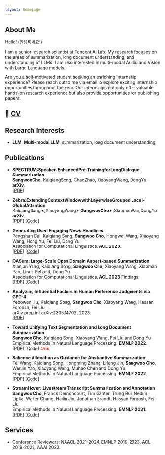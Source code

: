 ```yaml
---
layout: homepage
---
```


## About Me

Hello! (안녕하세요!) 

I am a senior research scientist at [Tencent AI Lab](https://ai.tencent.com/ailab/nlp/en/index.html). My research  focuses on the areas of summarization, long document understanding, and understanding of LLMs. I am also interested in multi-modal Audio and Vision with Large Language models.

Are you a self-motivated student seeking an enriching internship experience? Please reach out to me via email to explore exciting internship opportunities throughout the year. Our internships not only offer valuable hands-on research experience but also provide opportunities for publishing papers.

## 📝 [CV](./assets/resume/Resume_Sangwoo_Cho.pdf)

## Research Interests

- **LLM**, **Multi-modal LLM**, summarization, long document understanding

## Publications
- **SPECTRUM:Speaker-EnhancedPre-TrainingforLongDialogue Summarization**
  <br>**SangwooCho**, KaiqiangSong, ChaoZhao, XiaoyangWang, DongYu
  <br>**arXiv**.
  <br>
  [[PDF](https://arxiv.org/pdf/2401.17597.pdf)] 
  
- **Zebra:ExtendingContextWindowwithLayerwiseGrouped Local-GlobalAttention**
  <br>
  KaiqiangSong∗,XiaoyangWang∗,**SangwooCho**∗,XiaomanPan,DongYu
  <br>
  **arXiv**.
  <br>
  [[PDF](https://arxiv.org/pdf/2312.08618.pdf)] [[Code](https://github.com/tencent-ailab/zebra-inference)]
  
- **Generating User-Engaging News Headlines**
  <br>
   Pengshan Cai, Kaiqiang Song, **Sangwoo Cho**, Hongwei Wang,
  Xiaoyang Wang, Hong Yu, Fei Liu, Dong Yu
  <br>
  Association for Computational Linguistics. **ACL 2023**.
  <br>
  [[PDF](https://aclanthology.org/2023.acl-long.183.pdf)] [[Code](https://github.com/pengshancai/user-engaging-headlines)]
  
- **OASum: Large-Scale Open Domain Aspect-based Summarization**
  <br>
   Xianjun Yang, Kaiqiang Song, **Sangwoo Cho**, Xiaoyang Wang, Xiaoman Pan, Linda Petzold, Dong Yu
  <br>
  Association for Computational Linguistics. **ACL 2023** Findings.
  <br>
  [[PDF](https://arxiv.org/pdf/2212.09233.pdf)] [[Code](https://github.com/tencent-ailab/OASum)]
  
- **Analyzing Influential Factors in Human Preference Judgments via GPT-4**
  <br>
   Yebowen Hu, Kaiqiang Song, **Sangwoo Cho**, Xiaoyang Wang, Hassan Foroosh, Fei Liu
  <br>
  arXiv preprint arXiv:2305.14702, 2023.
  <br>
  [[PDF](https://arxiv.org/pdf/2305.14702.pdf)] 
  
- **Toward Unifying Text Segmentation and Long Document Summarization**
  <br>
   **Sangwoo Cho**, Kaiqiang Song, Xiaoyang Wang, Fei Liu and Dong Yu
  <br>
  Empirical Methods in Natural Language Processing. **EMNLP 2022**.
  <br>
  [[PDF](https://arxiv.org/pdf/2210.16422)] [[Code](https://github.com/tencent-ailab/Lodoss)] <strong><i style="color:#e74d3c">Oral</i></strong>

- **Salience Allocation as Guidance for Abstractive Summarization**
  <br>
  Fei Wang, Kaiqiang Song, Hongming Zhang, Lifeng Jin, **Sangwoo Cho**, Wenlin Yao, Xiaoyang Wang, Muhao Chen and Dong Yu
  <br>
  Empirical Methods in Natural Language Processing. **EMNLP 2022**.
  <br>
  [[PDF]()] [[Code](https://github.com/tencent-ailab/season)]

- **StreamHover: Livestream Transcript Summarization and Annotation**
  <br>**Sangwoo Cho**, Franck Dernoncourt, Tim Ganter, Trung Bui, Nedim Lipka, Walter Chang, Hailin Jin, Jonathan Brandt, Hassan Foroosh, Fei Liu
  <br>
  Empirical Methods in Natural Language Processing. **EMNLP 2021**.
  <br>
  [[PDF](https://arxiv.org/pdf/2109.05160.pdf)] [[Code](https://github.com/ucfnlp/streamhover)]

## Services

- Conference Reviewers: NAACL 2021-2024, EMNLP 2019-2023, ACL 2019-2023, AAAI 2023.
